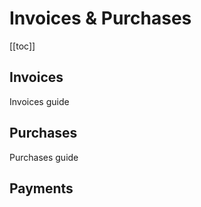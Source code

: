 # Invoices & Purchases

[[toc]]

## Invoices

Invoices guide

## Purchases

Purchases guide

## Payments
